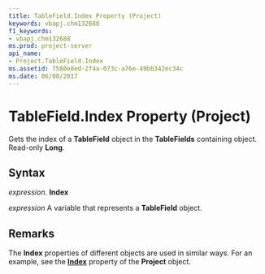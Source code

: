 ```yaml
---
title: TableField.Index Property (Project)
keywords: vbapj.chm132688
f1_keywords:
- vbapj.chm132688
ms.prod: project-server
api_name:
- Project.TableField.Index
ms.assetid: 7580e8ed-2f4a-073c-a76e-49bb342ec34c
ms.date: 06/08/2017
---
```



# TableField.Index Property (Project)

Gets the index of a **TableField** object in the **TableFields** containing object. Read-only **Long**.


## Syntax

 _expression_. **Index**

 _expression_ A variable that represents a **TableField** object.


## Remarks

The **Index** properties of different objects are used in similar ways. For an example, see the **[Index](project-index-property-project.md)** property of the **Project** object.


